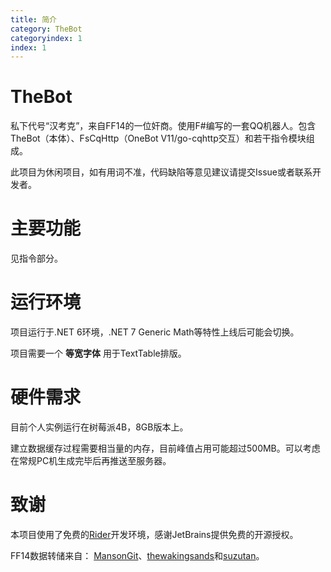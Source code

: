 ```yaml
---
title: 简介
category: TheBot
categoryindex: 1
index: 1
---
```


# TheBot
私下代号“汉考克”，来自FF14的一位奸商。使用F#编写的一套QQ机器人。包含TheBot（本体）、FsCqHttp（OneBot V11/go-cqhttp交互）和若干指令模块组成。

此项目为休闲项目，如有用词不准，代码缺陷等意见建议请提交Issue或者联系开发者。

# 主要功能
见指令部分。

# 运行环境
项目运行于.NET 6环境，.NET 7 Generic Math等特性上线后可能会切换。

项目需要一个 **等宽字体** 用于TextTable排版。

# 硬件需求
目前个人实例运行在树莓派4B，8GB版本上。

建立数据缓存过程需要相当量的内存，目前峰值占用可能超过500MB。可以考虑在常规PC机生成完毕后再推送至服务器。

# 致谢
本项目使用了免费的[Rider](https://www.jetbrains.com/rider/)开发环境，感谢JetBrains提供免费的开源授权。

FF14数据转储来自： [MansonGit](https://github.com/MansonGit/ffxiv-datamining-jp)、[thewakingsands](https://github.com/thewakingsands/ffxiv-datamining-cn/)和[suzutan](https://github.com/suzutan/ffxiv-datamining-jp/)。